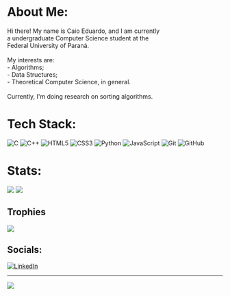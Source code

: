 # About Me:
Hi there! My name is Caio Eduardo, and I am currently<br>a undergraduate Computer Science student at the<br>Federal University of Paraná.<br><br>My interests are:<br>- Algorithms;<br>- Data Structures;<br>- Theoretical Computer Science, in general.
<br><br>
Currently, I'm doing research on sorting algorithms.

# Tech Stack:
![C](https://img.shields.io/badge/c-%2300599C.svg?style=for-the-badge&logo=c&logoColor=white) ![C++](https://img.shields.io/badge/c++-%2300599C.svg?style=for-the-badge&logo=c%2B%2B&logoColor=white) ![HTML5](https://img.shields.io/badge/html5-%23E34F26.svg?style=for-the-badge&logo=html5&logoColor=white) ![CSS3](https://img.shields.io/badge/css3-%231572B6.svg?style=for-the-badge&logo=css3&logoColor=white) ![Python](https://img.shields.io/badge/python-3670A0?style=for-the-badge&logo=python&logoColor=ffdd54) ![JavaScript](https://img.shields.io/badge/javascript-%23323330.svg?style=for-the-badge&logo=javascript&logoColor=%23F7DF1E) ![Git](https://img.shields.io/badge/git-%23F05033.svg?style=for-the-badge&logo=git&logoColor=white) ![GitHub](https://img.shields.io/badge/github-%23121011.svg?style=for-the-badge&logo=github&logoColor=white)
# Stats:
![](https://github-readme-stats.vercel.app/api?username=Aushiffer&theme=tokyonight&hide_border=false&include_all_commits=false&count_private=false)
![](https://github-readme-stats.vercel.app/api/top-langs/?username=Aushiffer&theme=tokyonight&hide_border=false&include_all_commits=false&count_private=false&layout=compact)

## Trophies
![](https://github-profile-trophy.vercel.app/?username=Aushiffer&theme=tokyonight&no-frame=false&no-bg=true&margin-w=4)

## Socials:
[![LinkedIn](https://img.shields.io/badge/LinkedIn-%230077B5.svg?logo=linkedin&logoColor=white)](https://linkedin.com/in/caioefm) 

---
[![](https://visitcount.itsvg.in/api?id=Aushiffer&icon=0&color=0)](https://visitcount.itsvg.in)

<!-- Proudly created with GPRM ( https://gprm.itsvg.in ) -->
